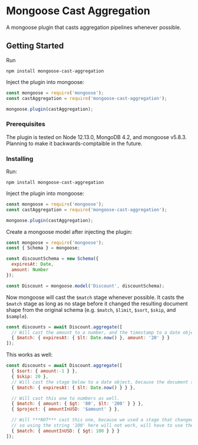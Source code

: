 # Mongoose Cast Aggregation

A mongoose plugin that casts aggregation pipelines whenever possible.

## Getting Started

Run
```
npm install mongoose-cast-aggregation
```

Inject the plugin into mongoose:
```js
const mongoose = require('mongoose');
const castAggregation = require('mongoose-cast-aggregation');

mongoose.plugin(castAggregation);
```

### Prerequisites

The plugin is tested on Node 12.13.0, MongoDB 4.2, and mongoose v5.8.3.
Planning to make it backwards-comptaible in the future.


### Installing

Run:
```
npm install mongoose-cast-aggregation
```

Inject the plugin into mongoose:
```js
const mongoose = require('mongoose');
const castAggregation = require('mongoose-cast-aggregation');

mongoose.plugin(castAggregation); 
```

Create a mongoose model after injecting the plugin:
```js
const mongoose = require('mongoose');
const { Schema } = mongoose;

const discountSchema = new Schema({
  expiresAt: Date,
  amount: Number
});

const Discount = mongoose.model('Discount', discountSchema);
```

Now mongoose will cast the `$match` stage whenever possible. It casts the `$match` stage as long as no stage before it changed the resulting document shape from the original schema (e.g. `$match`, `$limit`, `$sort`, `$skip`, and `$sample`).

```js
const discounts = await Discount.aggregate([
  // Will cast the amount to a number, and the timestamp to a date object
  { $match: { expiresAt: { $lt: Date.now() }, amount: '20' } }
]);
```

This works as well:

```js
const discounts = await Discount.aggregate([
  { $sort: { amount:-1 } },
  { $skip: 20 },
  // Will cast the stage below to a date object, because the document shape hasn't changed yet.
  { $match: { expiresAt: { $lt: Date.now() } } },

  // Will cast this one to numbers as well.
  { $match: { amount: { $gt: '80', $lt: '200' } } },
  { $project: { amountInUSD: '$amount' } },

  // Will ***NOT*** cast this one, because we used a stage that changed the shape of the document.
  // so using the string '100' here will not work, will have to use the correct type of number in order to get results.
  { $match: { amountInUSD: { $gt: 100 } } }
]);
```
